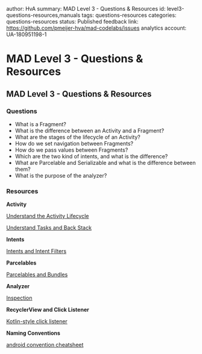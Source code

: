 author: HvA
summary: MAD Level 3 - Questions & Resources
id: level3-questions-resources,manuals
tags: questions-resources
categories: questions-resources
status: Published
feedback link: https://github.com/pmeijer-hva/mad-codelabs/issues
analytics account: UA-180951198-1

# MAD Level 3 - Questions & Resources

## MAD Level 3 - Questions & Resources

### Questions

- What is a Fragment? 
- What is the difference between an Activity and a Fragment?
- What are the stages of the lifecycle of an Activity?
- How do we set navigation between Fragments?
- How do we pass values between Fragments?    
- Which are the two kind of intents, and what is the difference?
- What are Parcelable and Serializable and what is the difference between them?
- What is the purpose of the analyzer?

### Resources

**Activity**

[Understand the Activity Lifecycle](https://developer.android.com/guide/components/activities/activity-lifecycle)

[Understand Tasks and Back Stack](https://developer.android.com/guide/components/activities/tasks-and-back-stack)

**Intents**

[Intents and Intent Filters](https://developer.android.com/guide/components/intents-filters.html)

**Parcelables**

[Parcelables and Bundles](https://developer.android.com/guide/components/activities/parcelables-and-bundles.html)

**Analyzer**

[Inspection](https://developer.android.com/studio/write/lint#manuallyRunInspections)

**RecyclerView and Click Listener**

[Kotlin-style click listener](https://www.andreasjakl.com/recyclerview-kotlin-style-click-listener-android/)

**Naming Conventions**

[android convention cheatsheet](https://github.com/mastani/android-convention-cheatsheet)

